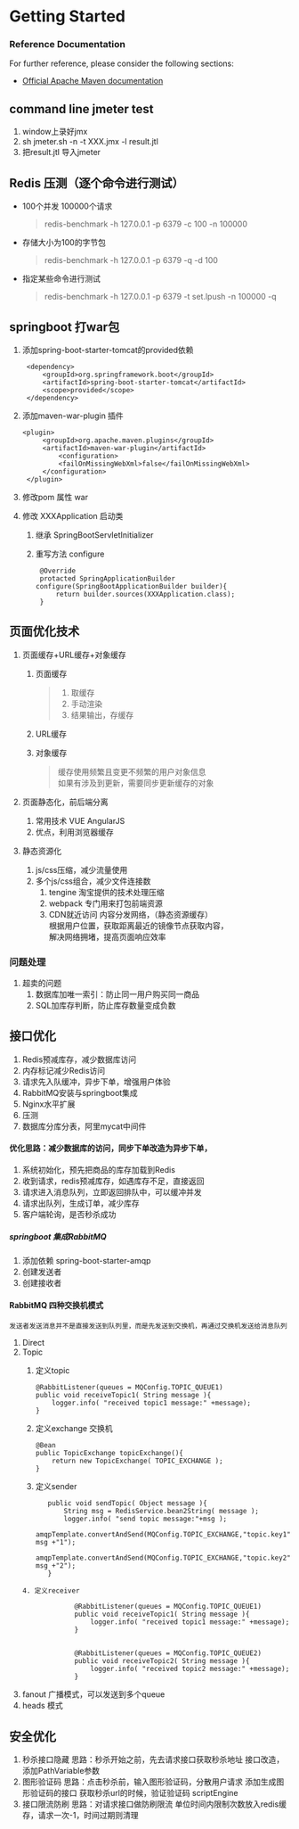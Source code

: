 # Getting Started

### Reference Documentation
For further reference, please consider the following sections:

* [Official Apache Maven documentation](https://maven.apache.org/guides/index.html)


## command line jmeter  test

1. window上录好jmx
2. sh  jmeter.sh  -n -t  XXX.jmx -l  result.jtl
3. 把result.jtl 导入jmeter

## Redis 压测（逐个命令进行测试）
    
* 100个并发  100000个请求  
   > redis-benchmark -h 127.0.0.1  -p 6379 -c 100 -n 100000
* 存储大小为100的字节包
   > redis-benchmark -h 127.0.0.1  -p 6379 -q -d 100
* 指定某些命令进行测试
   > redis-benchmark -h 127.0.0.1  -p 6379  -t set.lpush -n 100000 -q
## springboot 打war包
1. 添加spring-boot-starter-tomcat的provided依赖
        
        <dependency>
	        <groupId>org.springframework.boot</groupId>
		    <artifactId>spring-boot-starter-tomcat</artifactId>
		    <scope>provided</scope>
	    </dependency>
	    
2. 添加maven-war-plugin 插件
       
       <plugin>
            <groupId>org.apache.maven.plugins</groupId>
            <artifactId>maven-war-plugin</artifactId>
                <configuration>
                <failOnMissingWebXml>false</failOnMissingWebXml>
            </configuration>
        </plugin>
        
3. 修改pom 属性  <packaging>war</packaging>
4. 修改 XXXApplication 启动类
    1. 继承 SpringBootServletInitializer
    2. 重写方法 configure
    
            @Override
	        protacted SpringApplicationBuilder  configure(SpringBootApplicationBuilder builder){
	            return builder.sources(XXXApplication.class);
	        }
	          
## 页面优化技术
1. 页面缓存+URL缓存+对象缓存
    1. 页面缓存
        
        > 1. 取缓存
        > 2. 手动渲染
        > 3. 结果输出，存缓存
    2. URL缓存
    3. 对象缓存
        > 缓存使用频繁且变更不频繁的用户对象信息   
          如果有涉及到更新，需要同步更新缓存的对象

2. 页面静态化，前后端分离  
    1. 常用技术 VUE AngularJS
    2. 优点，利用浏览器缓存
3. 静态资源化
    1. js/css压缩，减少流量使用
    2. 多个js/css组合，减少文件连接数   
        1. tengine 淘宝提供的技术处理压缩
        2. webpack  专门用来打包前端资源
        3. CDN就近访问  内容分发网络，（静态资源缓存）  
         根据用户位置，获取距离最近的镜像节点获取内容，  
         解决网络拥堵，提高页面响应效率
### 问题处理
1. 超卖的问题
    1. 数据库加唯一索引：防止同一用户购买同一商品
    2. SQL加库存判断，防止库存数量变成负数         

## 接口优化

1. Redis预减库存，减少数据库访问
2. 内存标记减少Redis访问
3. 请求先入队缓冲，异步下单，增强用户体验
4. RabbitMQ安装与springboot集成
5. Nginx水平扩展
6. 压测
7. 数据库分库分表，阿里mycat中间件
#### 优化思路：减少数据库的访问，同步下单改造为异步下单，
1. 系统初始化，预先把商品的库存加载到Redis
2. 收到请求，redis预减库存，如遇库存不足，直接返回
3. 请求进入消息队列，立即返回排队中，可以缓冲并发
4. 请求出队列，生成订单，减少库存
5. 客户端轮询，是否秒杀成功

##### springboot 集成RabbitMQ
1. 添加依赖  spring-boot-starter-amqp
2. 创建发送者
3. 创建接收者

#### RabbitMQ 四种交换机模式

    发送者发送消息并不是直接发送到队列里，而是先发送到交换机，再通过交换机发送给消息队列
1. Direct
2. Topic 
    1.  定义topic  
            
            @RabbitListener(queues = MQConfig.TOPIC_QUEUE1)
            public void receiveTopic1( String message ){
                logger.info( "received topic1 message:" +message);
            }
     2. 定义exchange  交换机
     
            @Bean
            public TopicExchange topicExchange(){
                return new TopicExchange( TOPIC_EXCHANGE );
            }
      3. 定义sender  
       
                public void sendTopic( Object message ){
                    String msg = RedisService.bean2String( message );
                    logger.info( "send topic message:"+msg );
                    amqpTemplate.convertAndSend(MQConfig.TOPIC_EXCHANGE,"topic.key1", msg +"1");
                    amqpTemplate.convertAndSend(MQConfig.TOPIC_EXCHANGE,"topic.key2", msg +"2");
                }
       4. 定义receiver  
       
                    @RabbitListener(queues = MQConfig.TOPIC_QUEUE1)
                    public void receiveTopic1( String message ){
                        logger.info( "received topic1 message:" +message);
                    }
                
                
                    @RabbitListener(queues = MQConfig.TOPIC_QUEUE2)
                    public void receiveTopic2( String message ){
                        logger.info( "received topic2 message:" +message);
                    }
3. fanout 广播模式，可以发送到多个queue
4. heads 模式

## 安全优化  

1. 秒杀接口隐藏
    思路：秒杀开始之前，先去请求接口获取秒杀地址
    接口改造，添加PathVariable参数
2. 图形验证码
    思路：点击秒杀前，输入图形验证码，分散用户请求
    添加生成图形验证码的接口
    获取秒杀url的时候，验证验证码
    scriptEngine
3. 接口限流防刷
   思路：对请求接口做防刷限流
   单位时间内限制次数放入redis缓存，请求一次-1，时间过期则清理